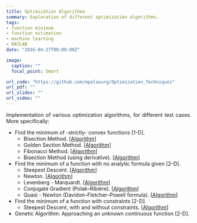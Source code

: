 ```yaml
---
title: Optimization Algorithms
summary: Exploration of different optimization algorithms.
tags:
- function minimum
- function estimation
- machine learning
- MATLAB
date: "2016-04-27T00:00:00Z"

image:
  caption: ""
  focal_point: Smart

url_code: "https://github.com/mpalaourg/Optimization_Techniques"
url_pdf: ""
url_slides: ""
url_video: ""
---
```


<div style="text-align: justify"> <p>
Implementation of various optimization algorithms, for different test cases. Μore specifically:
<ul>
<li>Find the minimum of -strictly- convex functions [1-D].
  <ul>
  <li>Bisection Method. [<a href="https://mathworld.wolfram.com/Bisection.html">Algorithm</a>]</li>
  <li>Golden Section Method. [<a href="http://web.tecnico.ulisboa.pt/mcasquilho/compute/com/,Fibonacci/pdfHXu_ch1.pdf#page=8">Algorithm</a>]</li>
  <li>Fibonacci Method. [<a href="http://web.tecnico.ulisboa.pt/mcasquilho/compute/com/,Fibonacci/pdfHXu_ch1.pdf#page=13">Algorithm</a>]</li>
  <li>Bisection Method (using derivative). [<a href="http://www.princeton.edu/~aaa/Public/Teaching/ORF363_COS323/F16/ORF363_COS323_F16_Lec7.pdf#page=2">Algorithm</a>]</li>
  </ul></li>
<li>Find the minimum of a function with no analytic formula given [2-D].
  <ul>
  <li>Steepest Descent. [<a href="http://www.cs.cmu.edu/~pradeepr/convexopt/Lecture_Slides/Gradient-Descent.pdf">Algorithm</a>]</li></li>
  <li>Newton. [<a href="http://www.cs.cmu.edu/~pradeepr/convexopt/Lecture_Slides/Newton_methods.pdf#page=11">Algorithm</a>]</li></li>
  <li>Levenberg - Marquardt. [<a href="http://ananth.in/docs/lmtut.pdf">Algorithm</a>]</li></li>
  <li>Conjugate Gradient (Polak–Ribière). [<a href="http://www.cs.cmu.edu/~pradeepr/convexopt/Lecture_Slides/conjugate_direction_methods.pdf#page=38">Algorithm</a>]</li></li>
  <li>Quasi - Newton (Davidon–Fletcher–Powell formula). [<a href="https://www.stat.cmu.edu/~ryantibs/convexopt-F13/lectures/11-QuasiNewton-AnnotatedOnClass.pdf#page=21">Algorithm</a>]</li></li>
  </ul></li>
<li>Find the minimum of a function with constraints [2-D].
  <ul>
  <li>Steepest Descent, with and without constraints. [<a href="https://www.cs.ccu.edu.tw/~wtchu/courses/2015s_OPT/Lectures/Chapter%2023%20Algorithms%20for%20Constrained%20Optimization.pdf#page=2">Algorithm</a>]</li>
  </ul></li>
<li>Genetic Algorithm: Approaching an unknown continuous function [2-D].</li>
</ul>

</p> </div>
